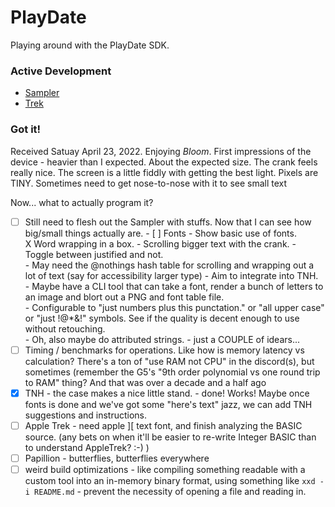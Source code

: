 # PlayDate

Playing around with the PlayDate SDK.

### Active Development

* [Sampler](Sampler)
* [Trek](Trek)

### Got it!

Received Satuay April 23, 2022.  Enjoying _Bloom_.  First impressions of the
device - heavier than I expected. About the expected size.  The crank feels really
nice.  The screen is a little fiddly with getting the best light.  Pixels are 
TINY.  Sometimes need to get nose-to-nose with it to see small text

Now... what to actually program it?

* [ ] Still need to flesh out the Sampler with stuffs.  Now that I can see how big/small
      things actually are.
      - [ ] Fonts - Show basic use of fonts.  
            X Word wrapping in a box.
            - Scrolling bigger text with the crank. 
            - Toggle between justified and not.  
            - May need the @nothings hash table for scrolling and wrapping out a lot of text (say for accessibility larger type)
            - Aim to integrate into TNH.  
            - Maybe have a CLI tool that can take a font, render a bunch of letters to an image and blort out a PNG and font table file.  
              - Configurable to "just numbers plus this punctation." or "all upper case" or "just !@*&!" symbols.  See if the quality is decent enough to use without retouching.  
            - Oh, also maybe do attributed strings.
            - just a COUPLE of idears...
* [ ] Timing / benchmarks for operations.  Like how is memory latency vs calculation?
      There's a ton of "use RAM not CPU" in the discord(s), but sometimes (remember the
      G5's "9th order polynomial vs one round trip to RAM" thing?  And that was over
      a decade and a half ago
* [X] TNH - the case makes a nice little stand.
      - done!  Works!  Maybe once fonts is done and we've got some
        "here's text" jazz, we can add TNH suggestions and instructions.
* [ ] Apple Trek - need apple ][ text font, and finish analyzing the 
      BASIC source. (any bets on when it'll be easier to re-write
      Integer BASIC than to understand AppleTrek? :-) )
* [ ] Papillion - butterflies, butterflies everywhere
* [ ] weird build optimizations - like compiling something readable
      with a custom tool into an in-memory binary format, using
      something like `xxd -i README.md` - prevent the necessity of
      opening a file and reading in.
